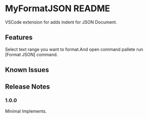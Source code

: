 # MyFormatJSON README

VSCode extension for adds indent for JSON Document.

## Features

Select text range you want to format.And open command pallete run [Format JSON] command.

## Known Issues


## Release Notes

### 1.0.0

Minimal Implements.
